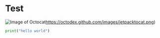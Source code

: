 # Test

![Image of Octocat](https://octodex.github.com/images/jetpacktocat.png)https://octodex.github.com/images/jetpacktocat.png)

``` python
print("hello world")
```
